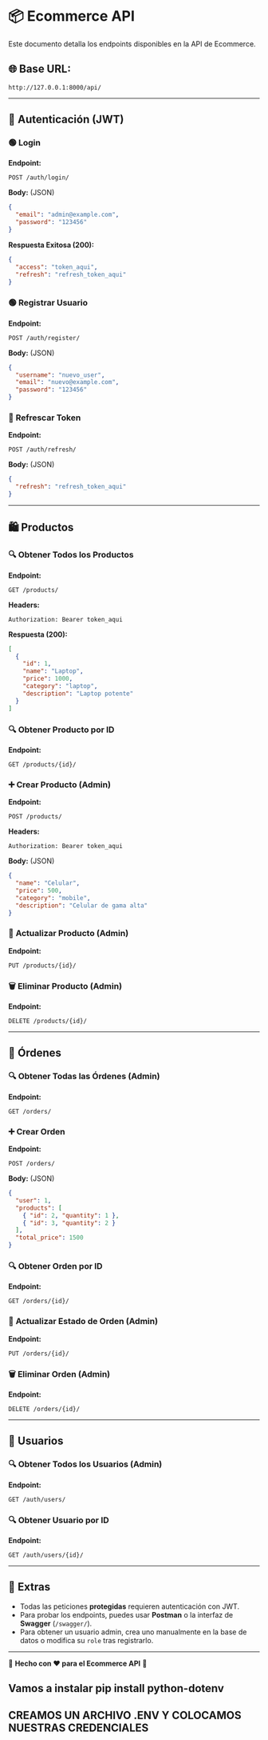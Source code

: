 # 📦 Ecommerce API

Este documento detalla los endpoints disponibles en la API de Ecommerce.

## 🌐 **Base URL:**
```
http://127.0.0.1:8000/api/
```

---

## 🔐 **Autenticación** (JWT)

### 🟢 **Login**
**Endpoint:**
```
POST /auth/login/
```
**Body:** (JSON)
```json
{
  "email": "admin@example.com",
  "password": "123456"
}
```
**Respuesta Exitosa (200):**
```json
{
  "access": "token_aqui",
  "refresh": "refresh_token_aqui"
}
```

### 🟢 **Registrar Usuario**
**Endpoint:**
```
POST /auth/register/
```
**Body:** (JSON)
```json
{
  "username": "nuevo_user",
  "email": "nuevo@example.com",
  "password": "123456"
}
```

### 🔄 **Refrescar Token**
**Endpoint:**
```
POST /auth/refresh/
```
**Body:** (JSON)
```json
{
  "refresh": "refresh_token_aqui"
}
```

---

## 🛍 **Productos**

### 🔍 **Obtener Todos los Productos**
**Endpoint:**
```
GET /products/
```
**Headers:**
```
Authorization: Bearer token_aqui
```
**Respuesta (200):**
```json
[
  {
    "id": 1,
    "name": "Laptop",
    "price": 1000,
    "category": "laptop",
    "description": "Laptop potente"
  }
]
```

### 🔍 **Obtener Producto por ID**
**Endpoint:**
```
GET /products/{id}/
```

### ➕ **Crear Producto (Admin)**
**Endpoint:**
```
POST /products/
```
**Headers:**
```
Authorization: Bearer token_aqui
```
**Body:** (JSON)
```json
{
  "name": "Celular",
  "price": 500,
  "category": "mobile",
  "description": "Celular de gama alta"
}
```

### 📝 **Actualizar Producto (Admin)**
**Endpoint:**
```
PUT /products/{id}/
```

### 🗑 **Eliminar Producto (Admin)**
**Endpoint:**
```
DELETE /products/{id}/
```

---

## 🛒 **Órdenes**

### 🔍 **Obtener Todas las Órdenes (Admin)**
**Endpoint:**
```
GET /orders/
```

### ➕ **Crear Orden**
**Endpoint:**
```
POST /orders/
```
**Body:** (JSON)
```json
{
  "user": 1,
  "products": [
    { "id": 2, "quantity": 1 },
    { "id": 3, "quantity": 2 }
  ],
  "total_price": 1500
}
```

### 🔍 **Obtener Orden por ID**
**Endpoint:**
```
GET /orders/{id}/
```

### 📝 **Actualizar Estado de Orden (Admin)**
**Endpoint:**
```
PUT /orders/{id}/
```

### 🗑 **Eliminar Orden (Admin)**
**Endpoint:**
```
DELETE /orders/{id}/
```

---

## 👤 **Usuarios**

### 🔍 **Obtener Todos los Usuarios (Admin)**
**Endpoint:**
```
GET /auth/users/
```

### 🔍 **Obtener Usuario por ID**
**Endpoint:**
```
GET /auth/users/{id}/
```

---

## 🔧 **Extras**
- Todas las peticiones **protegidas** requieren autenticación con JWT.
- Para probar los endpoints, puedes usar **Postman** o la interfaz de **Swagger** (`/swagger/`).
- Para obtener un usuario admin, crea uno manualmente en la base de datos o modifica su `role` tras registrarlo.

---

📌 **Hecho con ❤️ para el Ecommerce API** 🚀

## Vamos a instalar pip install python-dotenv

## CREAMOS UN ARCHIVO .ENV Y COLOCAMOS NUESTRAS CREDENCIALES


